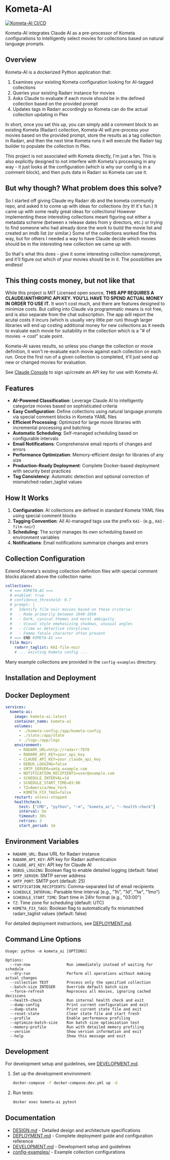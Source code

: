 # Kometa-AI
[![Kometa-AI CI/CD](https://github.com/tikibozo/kometa-ai/actions/workflows/kometa-ci-cd.yml/badge.svg?branch=main)](https://github.com/tikibozo/kometa-ai/actions/workflows/kometa-ci-cd.yml)

Kometa-AI integrates Claude AI as a pre-processor of Kometa configurations to intelligently select movies for collections based on natural language prompts.

## Overview

Kometa-AI is a dockerized Python application that:
1. Examines your existing Kometa configuration looking for AI-tagged collections
2. Queries your existing Radarr instance for movies
3. Asks Claude to evaluate if each movie should be in the defined collection based on the provided prompt
4. Updates tags in Radarr accordingly so Kometa can do the actual collection updating in Plex

In short, once you set this up, you can simply add a comment block to an existing Kometa (Radarr) collection, Kometa-AI will pre-process your movies based on the provided prompt, store the results as a tag collection in Radarr, and then the next time Kometa runs it will execute the Radarr tag builder to populate the collection in Plex. 

This project is not associated with Kometa directly, I'm just a fan. This is also explicitly designed to not interfere with Kometa's processing in any way - it just looks at the configuration (which is why our config is in a comment block), and then puts data in Radarr so Kometa can use it.

## But why though? What problem does this solve?
So I started off giving Claude my Radarr db and the kometa community repo, and asked it to come up with ideas for collections (try it! it's fun.) It came up with some really great ideas for collections! However implementing these interesting collections meant figuring out either a metadata scheme (between x release dates from y directors, etc.) or trying to find someone who had already done the work to build the movie list and created an imdb list (or similar.) Some of the collections worked fine this way, but for others I needed a way to have Claude decide which movies should be in the interesting new collection we came up with. 

So that's what this does - give it some interesting collection name/prompt, and it'll figure out which of your movies should be in it. The possibilties are endless!

## This thing costs money, but not like that
While this project is MIT Licensed open source, **THIS APP REQUIRES A CLAUDE/ANTHROPIC API KEY. YOU'LL HAVE TO SPEND ACTUAL MONEY IN ORDER TO USE IT.** It won't cost much, and there are features designed to minimize costs. But calling into Claude via programmatic means is not free, and is also separate from the chat subscription. The app will report the acutal costs it incurs (which is usually very little per run) though larger libraries will end up costing additional money for new collections as it needs to evaluate each movie for suitability in the collection which is a "# of movies -> cost" scale point. 

Kometa-AI saves results, so unless you change the collection or movie definition, it won't re-evaluate each movie against each collection on each run. Once the first run of a given collection is completed, it'll just send up new or changed movies for evaluation. 

See [Claude Console](https://console.anthropic.com/settings/keys) to sign up/create an API key for use with Kometa-AI.

## Features

- **AI-Powered Classification**: Leverage Claude AI to intelligently categorize movies based on sophisticated criteria
- **Easy Configuration**: Define collections using natural language prompts via special comment blocks in Kometa YAML files
- **Efficient Processing**: Optimized for large movie libraries with incremental processing and batching
- **Automatic Scheduling**: Self-managed scheduling based on configurable intervals
- **Email Notifications**: Comprehensive email reports of changes and errors
- **Performance Optimization**: Memory-efficient design for libraries of any size
- **Production-Ready Deployment**: Complete Docker-based deployment with security best practices
- **Tag Consistency**: Automatic detection and optional correction of mismatched radarr_taglist values

## How It Works

1. **Configuration**: AI collections are defined in standard Kometa YAML files using special comment blocks
2. **Tagging Convention**: All AI-managed tags use the prefix `KAI-` (e.g., `KAI-film-noir`)
3. **Scheduling**: The script manages its own scheduling based on environment variables
4. **Notifications**: Email notifications summarize changes and errors

## Collection Configuration

Extend Kometa's existing collection definition files with special comment blocks placed above the collection name:

```yaml
collections:
  # === KOMETA-AI ===
  # enabled: true
  # confidence_threshold: 0.7
  # prompt: |
  #   Identify film noir movies based on these criteria:
  #   - Made primarily between 1940-1959
  #   - Dark, cynical themes and moral ambiguity
  #   - Visual style emphasizing shadows, unusual angles
  #   - Crime or detective storylines
  #   - Femme fatale character often present
  # === END KOMETA-AI ===
  Film Noir:
    radarr_taglist: KAI-film-noir
    # ... existing Kometa config ...
```

Many example collections are provided in the `config-examples` directory.

## Installation and Deployment

## Docker Deployment

```yaml
services:
  kometa-ai:
    image: kometa-ai:latest
    container_name: kometa-ai
    volumes:
      - ./kometa-config:/app/kometa-config
      - ./state:/app/state
      - ./logs:/app/logs
    environment:
      - RADARR_URL=http://radarr:7878
      - RADARR_API_KEY=your_api_key
      - CLAUDE_API_KEY=your_claude_api_key
      - DEBUG_LOGGING=false
      - SMTP_SERVER=smtp.example.com
      - NOTIFICATION_RECIPIENTS=user@example.com
      - SCHEDULE_INTERVAL=1d
      - SCHEDULE_START_TIME=03:00
      - TZ=America/New_York
      - KOMETA_FIX_TAGS=false
    restart: unless-stopped
    healthcheck:
      test: ["CMD", "python", "-m", "kometa_ai", "--health-check"]
      interval: 5m
      timeout: 30s
      retries: 3
      start_period: 1m
```

## Environment Variables

- `RADARR_URL`: Base URL for Radarr instance
- `RADARR_API_KEY`: API key for Radarr authentication
- `CLAUDE_API_KEY`: API key for Claude AI
- `DEBUG_LOGGING`: Boolean flag to enable detailed logging (default: false)
- `SMTP_SERVER`: SMTP server address
- `SMTP_PORT`: SMTP port (default: 25)
- `NOTIFICATION_RECIPIENTS`: Comma-separated list of email recipients
- `SCHEDULE_INTERVAL`: Parsable time interval (e.g., "1h", "1d", "1w", "1mo")
- `SCHEDULE_START_TIME`: Start time in 24hr format (e.g., "03:00")
- `TZ`: Time zone for scheduling (default: UTC)
- `KOMETA_FIX_TAGS`: Boolean flag to automatically fix mismatched radarr_taglist values (default: false)

For detailed deployment instructions, see [DEPLOYMENT.md](DEPLOYMENT.md).

## Command Line Options

```
Usage: python -m kometa_ai [OPTIONS]

Options:
  --run-now                Run immediately instead of waiting for schedule
  --dry-run                Perform all operations without making actual changes
  --collection TEXT        Process only the specified collection
  --batch-size INTEGER     Override default batch size
  --force-refresh          Reprocess all movies, ignoring cached decisions
  --health-check           Run internal health check and exit
  --dump-config            Print current configuration and exit
  --dump-state             Print current state file and exit
  --reset-state            Clear state file and start fresh
  --profile                Enable performance profiling
  --optimize-batch-size    Run batch size optimization test
  --memory-profile         Run with detailed memory profiling
  --version                Show version information and exit
  --help                   Show this message and exit
```

## Development

For development setup and guidelines, see [DEVELOPMENT.md](DEVELOPMENT.md).

1. Set up the development environment:
   ```bash
   docker-compose -f docker-compose.dev.yml up -d
   ```
2. Run tests:
   ```bash
   docker exec kometa-ai pytest
   ```

## Documentation

- [DESIGN.md](DESIGN.md) - Detailed design and architecture specifications
- [DEPLOYMENT.md](DEPLOYMENT.md) - Complete deployment guide and configuration reference
- [DEVELOPMENT.md](DEVELOPMENT.md) - Development setup and guidelines
- [config-examples/](config-examples/) - Example collection configurations